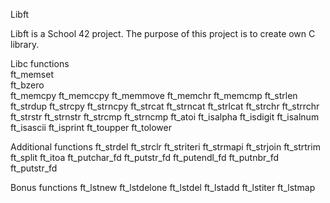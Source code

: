  Libft

Libft is a School 42 project. The purpose of this project is to create own C library.

Libc functions  
ft_memset   
ft_bzero   
ft_memcpy
ft_memccpy
ft_memmove
ft_memchr
ft_memcmp
ft_strlen
ft_strdup
ft_strcpy
ft_strncpy
ft_strcat
ft_strncat
ft_strlcat
ft_strchr
ft_strrchr
ft_strstr
ft_strnstr
ft_strcmp
ft_strncmp
ft_atoi
ft_isalpha
ft_isdigit
ft_isalnum
ft_isascii
ft_isprint
ft_toupper
ft_tolower

Additional functions
ft_strdel
ft_strclr
ft_striteri
ft_strmapi
ft_strjoin
ft_strtrim
ft_split
ft_itoa
ft_putchar_fd
ft_putstr_fd
ft_putendl_fd
ft_putnbr_fd
ft_putstr_fd

Bonus functions
ft_lstnew
ft_lstdelone
ft_lstdel
ft_lstadd
ft_lstiter
ft_lstmap
